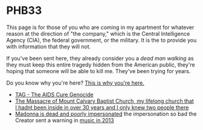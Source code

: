 # PHB33
This page is for those of you who are coming in my apartment for whatever reason at the direction of "the company," which is the Central Intelligence Agency (CIA), the federal government, or the military. It is the to provide you with information that they will not.

If you've been sent here, they already consider you a _dead man walking_ as they must keep this entire tragedy hidden from the American public, they're hoping that someone will be able to kill me. They've been trying for years.

Do you know why you're here? [This is why you're here.](https://github.com/9413d5ff2a0b4f237a264010b65350e7/TAG/blob/master/PHB33/README.md)

* [TAG - The AIDS Cure Genocide](https://github.com/9413d5ff2a0b4f237a264010b65350e7/TAG)
* [The Massacre of Mount Calvary Baptist Church, my lifelong church that I hadnt been inside in over 30 years and I only knew two people there](https://github.com/9413d5ff2a0b4f237a264010b65350e7/TAG/POW/MCBC)
* [Madonna is dead and poorly impersonated](https://github.com/9413d5ff2a0b4f237a264010b65350e7/TAG/blob/master/hotels/Celebrity/README.md) the impersonation so bad the Creator sent a warning in [music in 2013](https://on.soundcloud.com/cfDnu)
